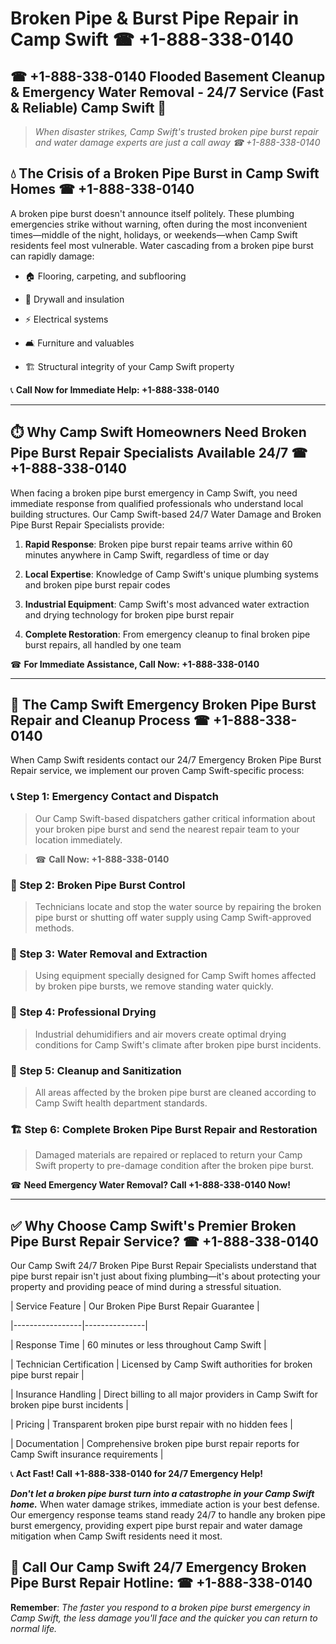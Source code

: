 # Broken Pipe & Burst Pipe Repair in Camp Swift ☎ +1-888-338-0140  
## ☎ +1-888-338-0140 Flooded Basement Cleanup & Emergency Water Removal - 24/7 Service (Fast & Reliable) Camp Swift 🚨  

> *When disaster strikes, Camp Swift's trusted broken pipe burst repair and water damage experts are just a call away ☎ +1-888-338-0140*  

## 💧 The Crisis of a Broken Pipe Burst in Camp Swift Homes ☎ +1-888-338-0140  

A broken pipe burst doesn't announce itself politely. These plumbing emergencies strike without warning, often during the most inconvenient times—middle of the night, holidays, or weekends—when Camp Swift residents feel most vulnerable. Water cascading from a broken pipe burst can rapidly damage:  

* 🏠 Flooring, carpeting, and subflooring  
* 🧱 Drywall and insulation  
* ⚡ Electrical systems  
* 🛋️ Furniture and valuables  
* 🏗️ Structural integrity of your Camp Swift property  

📞 **Call Now for Immediate Help: +1-888-338-0140**  

---  

## ⏱️ Why Camp Swift Homeowners Need Broken Pipe Burst Repair Specialists Available 24/7 ☎ +1-888-338-0140  

When facing a broken pipe burst emergency in Camp Swift, you need immediate response from qualified professionals who understand local building structures. Our Camp Swift-based 24/7 Water Damage and Broken Pipe Burst Repair Specialists provide:  

1. **Rapid Response**: Broken pipe burst repair teams arrive within 60 minutes anywhere in Camp Swift, regardless of time or day  
2. **Local Expertise**: Knowledge of Camp Swift's unique plumbing systems and broken pipe burst repair codes  
3. **Industrial Equipment**: Camp Swift's most advanced water extraction and drying technology for broken pipe burst repair  
4. **Complete Restoration**: From emergency cleanup to final broken pipe burst repairs, all handled by one team  

☎ **For Immediate Assistance, Call Now: +1-888-338-0140**  

---  

## 🔧 The Camp Swift Emergency Broken Pipe Burst Repair and Cleanup Process ☎ +1-888-338-0140  

When Camp Swift residents contact our 24/7 Emergency Broken Pipe Burst Repair service, we implement our proven Camp Swift-specific process:  

### 📞 Step 1: Emergency Contact and Dispatch  
> Our Camp Swift-based dispatchers gather critical information about your broken pipe burst and send the nearest repair team to your location immediately.  
> ☎ **Call Now: +1-888-338-0140**  

### 🚿 Step 2: Broken Pipe Burst Control  
> Technicians locate and stop the water source by repairing the broken pipe burst or shutting off water supply using Camp Swift-approved methods.  

### 🌊 Step 3: Water Removal and Extraction  
> Using equipment specially designed for Camp Swift homes affected by broken pipe bursts, we remove standing water quickly.  

### 💨 Step 4: Professional Drying  
> Industrial dehumidifiers and air movers create optimal drying conditions for Camp Swift's climate after broken pipe burst incidents.  

### 🧼 Step 5: Cleanup and Sanitization  
> All areas affected by the broken pipe burst are cleaned according to Camp Swift health department standards.  

### 🏗️ Step 6: Complete Broken Pipe Burst Repair and Restoration  
> Damaged materials are repaired or replaced to return your Camp Swift property to pre-damage condition after the broken pipe burst.  

☎ **Need Emergency Water Removal? Call +1-888-338-0140 Now!**  

---  

## ✅ Why Choose Camp Swift's Premier Broken Pipe Burst Repair Service? ☎ +1-888-338-0140  

Our Camp Swift 24/7 Broken Pipe Burst Repair Specialists understand that pipe burst repair isn't just about fixing plumbing—it's about protecting your property and providing peace of mind during a stressful situation.  

| Service Feature | Our Broken Pipe Burst Repair Guarantee |  
|-----------------|---------------|  
| Response Time | 60 minutes or less throughout Camp Swift |  
| Technician Certification | Licensed by Camp Swift authorities for broken pipe burst repair |  
| Insurance Handling | Direct billing to all major providers in Camp Swift for broken pipe burst incidents |  
| Pricing | Transparent broken pipe burst repair with no hidden fees |  
| Documentation | Comprehensive broken pipe burst repair reports for Camp Swift insurance requirements |  

📞 **Act Fast! Call +1-888-338-0140 for 24/7 Emergency Help!**  

***Don't let a broken pipe burst turn into a catastrophe in your Camp Swift home.*** When water damage strikes, immediate action is your best defense. Our emergency response teams stand ready 24/7 to handle any broken pipe burst emergency, providing expert pipe burst repair and water damage mitigation when Camp Swift residents need it most.  

## 📱 Call Our Camp Swift 24/7 Emergency Broken Pipe Burst Repair Hotline: ☎ +1-888-338-0140  

**Remember**: *The faster you respond to a broken pipe burst emergency in Camp Swift, the less damage you'll face and the quicker you can return to normal life.*